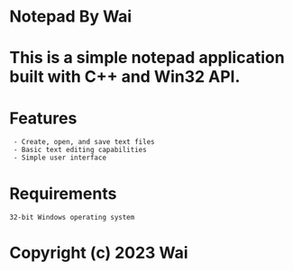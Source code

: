 # Notepad By Wai

# This is a simple notepad application built with C++ and Win32 API.

# Features
```
 - Create, open, and save text files
 - Basic text editing capabilities
 - Simple user interface
```
# Requirements
```
32-bit Windows operating system
```

# Copyright (c) 2023 Wai